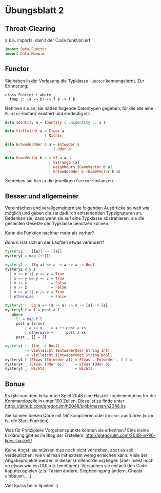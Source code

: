 # Übungsblatt 2

## Throat-Clearing

a.k.a. Imports, damit der Code funktioniert.

```haskell
import Data.Functor
import Data.Monoid
```

## Functor

Sie haben in der Vorlesung die Typklasse `Functor` kennengelernt. Zur Erinnerung:

    class Functor f where
      fmap :: (a -> b) -> f a -> f b

Nehmen sie an, sie hätten folgende Datentypen gegeben, für die alle eine `Functor`-Instanz existiert und eindeutig ist:

```haskell
data Identity a = Identity { unIdentity :: a }

data Vielleicht a = Etwas a
                  | Nichts

data EntwederOder b a = Entweder a
                      | Oder b

data GameVector b a = V3 a a a
                    | VStrange [a]
                    | Neighbours [GameVector b a]
                    | EntwederOder b (GameVector b a)
```

Schreiben sie hierzu die jeweiligen `Functor`-Instanzen.

## Besser und allgemeiner

Vereinfachen und verallgemeinern sie folgenden Ausdrücke so weit wie möglich und geben die sie dadurch entstehenden Typsignaturen an.
Bedenken sie, dass wenn sie auf eine Typklasse abstrahieren, sie die gesamten Gesetze der Typklasse benutzen können.

Kann die Funktion nachher mehr als vorher?

*Bonus*: Hat sich an der Laufzeit etwas verändert?

```haskell
mystery1 :: [[a]] -> [[a]]
mystery1 = map (++[])

mystery2 :: (Eq a) => a -> a -> a -> Bool
mystery2 x y z
  | x == y || y == z = True
  | x == y && y == z = True
  | x /= z           = False
  | y /= z           = False
  | x == y || y /= z = True
  | otherwise        = False

mystery3 :: Eq a => (a -> a) -> a -> [a] -> [a]
mystery3 f a l = post a l'
   where
     l' = map f l
     post a (x:xs)
         | a == x    = x ++ post a xs
         | otherwise =      post a xs
     post _ [] = []

mystery4 :: (Int -> Bool)
         -> Vielleicht (EntwederOder String Int)
         -> Vielleicht (EntwederOder String Bool)
mystery4 f (Etwas (Entweder a)) = Etwas . Entweder . f $ a
mystery4 _ (Etwas (Oder b))     = Etwas (Oder b)
mystery4 _  Nichts              = Nichts
```


## Bonus

Es gibt von dem bekannten Spiel 2048 eine Haskell-Implementation für die Kommandozeile in unter 100 Zeilen. Diese ist zu finde unter
https://github.com/gregorulm/h2048/blob/master/h2048.hs

Sie können diesen Code mit `GHC` kompilieren oder im `ghci` ausführen (`main` ist die Start-Funktion).

Was für Prinzipielle Vorgehenspunkte können sie erkennen?
Eine kleine Erklärung gibt es im Blog der Erstellers: http://gregorulm.com/2048-in-90-lines-haskell/

Keine Angst, sie müssen dies noch nicht verstehen, aber es soll verdeutlichen, wie viel man mit extrem wenig erreichen kann. Viele der Abgabeprojekte werden in dieser Größenordnung liegen (aber meist noch so etwas wie ein GUI o.ä. benötigen). Versuchen sie einfach den Code kaputtzuspielen (z.b. Tasten ändern, Siegbedingung ändern, Cheats einbauen, ...).

Viel Spass beim Spielen! :)

